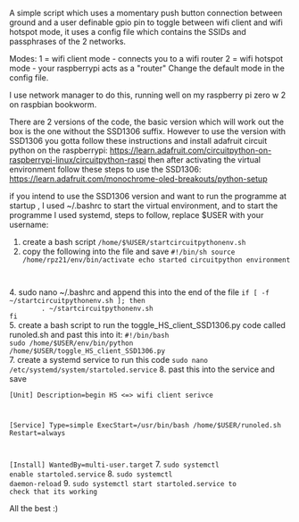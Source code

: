 A simple script which uses a momentary push button connection between
ground and a user definable gpio pin to toggle between wifi client and
wifi hotspot mode, it uses a config file which contains the SSIDs and
passphrases of the 2 networks. 

Modes: 
1 = wifi client mode - connects you to a wifi router 
2 = wifi hotspot mode - your raspberrypi acts as a "router"
Change the default mode in the config file.

I use network manager to do this, running well on my raspberry pi
zero w 2 on raspbian bookworm. 

There are 2 versions of the code, the basic version which will 
work out the box is the one without the SSD1306 suffix. However to 
use the version with SSD1306 you gotta follow these instructions
and install adafruit circuit python on the raspberrypi:
https://learn.adafruit.com/circuitpython-on-raspberrypi-linux/circuitpython-raspi
then after activating the virtual environment follow these steps to use the SSD1306:
https://learn.adafruit.com/monochrome-oled-breakouts/python-setup

if you intend to use the SSD1306 version and want to run the programme at startup , 
I used ~/.bashrc to start the virtual environment, 
and to start the programme I used systemd, steps to follow, replace $USER with your username:
1. create a bash script <code>/home/$%USER/startcircuitpythonenv.sh</code>
2. copy the following into the file and save
<code>#!/bin/sh
source /home/rpz21/env/bin/activate
echo started circuitpython environment
</code>
4. sudo nano ~/.bashrc and append this into the end of the file
<code>if [ -f ~/startcircuitpythonenv.sh ]; then
        . ~/startcircuitpythonenv.sh
fi
</code>
5. create a bash script to run the toggle_HS_client_SSD1306.py code called runoled.sh and past this into it:
<code>#!/bin/bash
sudo /home/$USER/env/bin/python /home/$USER/toggle_HS_client_SSD1306.py
</code>
7.  create a systemd service to run this code
<code>sudo nano /etc/systemd/system/startoled.service</code>
8. past this into the service and save

<code>[Unit]
Description=begin HS <=> wifi client serivce

[Service]
Type=simple
ExecStart=/usr/bin/bash /home/$USER/runoled.sh
Restart=always

[Install]
WantedBy=multi-user.target</code>
7. <code>sudo systemctl enable startoled.service</code>
8. <code>sudo systemctl daemon-reload</code>
9. <code>sudo systemctl start startoled.service to check that its working</code>

All the best :)
